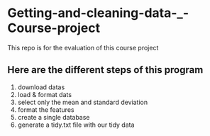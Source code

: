 # Getting-and-cleaning-data-_-Course-project
This repo is for the evaluation of this course project 

## Here are the different steps of this program
1. download datas
2. load & format dats
3. select only the mean and standard deviation
4. format the features
5. create a single database
6. generate a tidy.txt file with our tidy data
